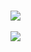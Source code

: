 <div align=left><h1><Beige Jun></h1><div>
<img src="https://github-readme-stats.vercel.app/api/top-langs/?username=BeigeJun&layout=compact"><br><br>
<img src="https://github-readme-stats.vercel.app/api?username=BeigeJun&show_icons=true">
